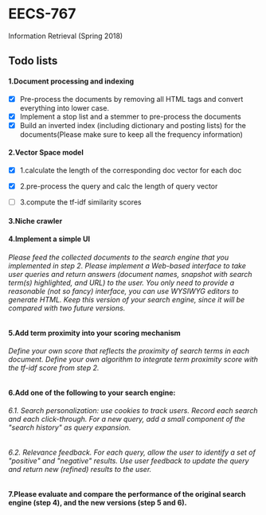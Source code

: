 # EECS-767
Information Retrieval (Spring 2018)


## Todo lists
#### 1.Document processing and indexing
- [x] Pre-process the documents by removing all HTML tags and convert everything into lower case.
- [x] Implement a stop list and a stemmer to pre-process the documents
- [x] Build an inverted index (including dictionary and posting lists) for the documents(Please make sure to keep all the frequency information)

#### 2.Vector Space model
- [x] 1.calculate the length of the corresponding doc vector for each doc
- [x] 2.pre-process the query and calc the length of query vector
- [ ] 3.compute the tf-idf similarity scores


#### 3.Niche crawler

#### 4.Implement a simple UI
###### Please feed the collected documents to the search engine that you implemented in step 2. Please implement a Web-based interface to take user queries and return answers (document names, snapshot with search term(s) highlighted, and URL) to the user. You only need to provide a reasonable (not so fancy) interface, you can use WYSIWYG editors to generate HTML. Keep this version of your search engine, since it will be compared with two future versions.


#### 5.Add term proximity into your scoring mechanism
###### Define your own score that reflects the proximity of search terms in each document. Define your own algorithm to integrate term proximity score with the tf-idf score from step 2.

#### 6.Add one of the following to your search engine:
###### 6.1. Search personalization: use cookies to track users. Record each search and each click-through. For a new query, add a small component of the "search history" as query expansion.
###### 6.2. Relevance feedback. For each query, allow the user to identify a set of "positive" and "negative" results. Use user feedback to update the query and return new (refined) results to the user.

#### 7.Please evaluate and compare the performance of the original search engine (step 4), and the new versions (step 5 and 6).
